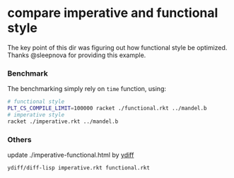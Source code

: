 # compare imperative and functional style

The key point of this dir was figuring out how functional style be optimized. Thanks @sleepnova for providing this example.

### Benchmark

The benchmarking simply rely on `time` function, using:

```sh
# functional style
PLT_CS_COMPILE_LIMIT=100000 racket ./functional.rkt ../mandel.b
# imperative style
racket ./imperative.rkt ../mandel.b
```

### Others

update ./imperative-functional.html by [ydiff](https://github.com/yinwang0/ydiff)

```sh
ydiff/diff-lisp imperative.rkt functional.rkt
```
